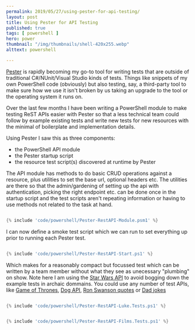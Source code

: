```yaml
---
permalink: 2019/05/27/using-pester-for-api-testing/
layout: post
title: Using Pester for API Testing
published: true 
tags: [ powershell ]
hero: power
thumbnail: "/img/thumbnails/shell-420x255.webp"
alttext: powershell

---
```


<a href="https://github.com/pester/Pester">Pester</a> is rapidly becoming my go-to tool for writing tests that 
are outside of traditional C#/NUnit/Visual Studio kinds of tests. Things like snippets of my own PowerShell code 
(obviously) but also testing, say, a third-party tool to make sure how we use it isn't broken by us taking an 
upgrade to the tool or the operating system it runs on. 

Over the last few months I have been writing a PowerShell module to make testing ReST APIs easier with Pester 
so that a less technical team could follow by example existing tests and write new tests for new resources 
with the minimal of boilerplate and implementation details. 

Using Pester I saw this as three components:

- the PowerShell API module
- the Pester startup script
- the resource test script(s) discovered at runtime by Pester


The API module has methods to do basic CRUD operations against a resource, plus utilities to set the base 
url, optional headers etc. The utilities are there so that the admin/gardening of setting up the api with 
authentication, picking the right endpoint etc. can be done once in the startup script and the test scripts 
aren't repeating information or having to use methods not related to the task at hand. 


```powershell

{% include 'code/powershell/Pester-RestAPI-Module.psm1' %}

```

I can now define a smoke test script which we can run to set everything up prior to running each Pester test. 


```powershell

{% include 'code/powershell/Pester-RestAPI-Start.ps1' %}

```

Which makes for a reasonably compact but focussed test which can be written by a team member without what they 
see as unecessary "plumbing" on show. Note here I am using the <a href="https://swapi.co/">Star Wars API</a> to 
avoid bogging down the example tests in archaic dommains. You could use any number of test APIs, like 
<a href="https://anapioficeandfire.com/">Game of Thrones</a>, <a href="https://dog.ceo/dog-api/">Dog API</a>, 
<a href="http://ron-swanson-quotes.herokuapp.com/v2/quotes">Ron Swanson quotes</a> or 
<a href="https://icanhazdadjoke.com/api">Dad jokes</a>



```powershell

{% include 'code/powershell/Pester-RestAPI-Luke.Tests.ps1' %}

```


```powershell

{% include 'code/powershell/Pester-RestAPI-Films.Tests.ps1' %}

```



